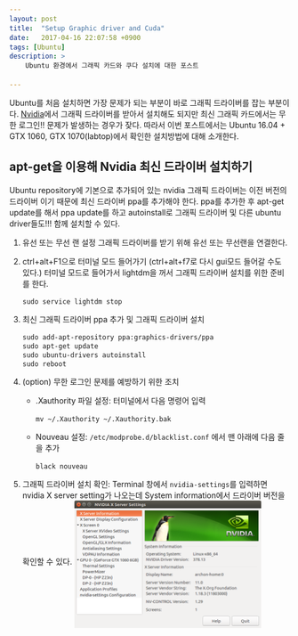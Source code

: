```yaml
---
layout: post
title:  "Setup Graphic driver and Cuda"
date:   2017-04-16 22:07:58 +0900
tags: [Ubuntu]
description: >
    Ubuntu 환경에서 그래픽 카드와 쿠다 설치에 대한 포스트

---
```


Ubuntu를 처음 설치하면 가장 문제가 되는 부분이 바로 그래픽 드라이버를 잡는 부분이다. [Nvidia](http://www.nvidia.co.kr/Download/index.aspx?lang=kr)에서 그래픽 드라이버를 받아서 설치해도 되지만 최신 그래픽 카드에서는 무한 로그인!! 문제가 발생하는 경우가 잦다. 따라서 이번 포스트에서는 Ubuntu 16.04 + GTX 1060, GTX 1070(labtop)에서 확인한 설치방법에 대해 소개한다.

## apt-get을 이용해 Nvidia 최신 드라이버 설치하기
Ubuntu repository에 기본으로 추가되어 있는 nvidia 그래픽 드라이버는 이전 버전의 드라이버 이기 때문에 최신 드라이버 ppa를 추가해야 한다. ppa를 추가한 후 apt-get update를 해서 ppa update를 하고 autoinstall로 그래픽 드라이버 및 다른 ubuntu driver들도!!! 함께 설치할 수 있다.

1. 유선 또는 무선 랜 설정
    그래픽 드라이버를 받기 위해 유선 또는 무선랜을 연결한다.

2. ctrl+alt+F1으로 터미널 모드 들어가기 (ctrl+alt+f7로 다시 gui모드 들어갈 수도 있다.)
    터미널 모드로 들어가서 lightdm을 꺼서 그래픽 드라이버 설치를 위한 준비를 한다.
    ```
    sudo service lightdm stop
    ```

3. 최신 그래픽 드라이버 ppa 추가 및 그래픽 드라이버 설치
    ```
    sudo add-apt-repository ppa:graphics-drivers/ppa
    sudo apt-get update
    sudo ubuntu-drivers autoinstall
    sudo reboot
    ```
4. (option) 무한 로그인 문제를 예방하기 위한 조치
    * .Xauthority 파일 설정: 터미널에서 다음 명령어 입력

        ```mv ~/.Xauthority ~/.Xauthority.bak```

    * Nouveau 설정:         ```/etc/modprobe.d/blacklist.conf``` 에서 맨 아래에 다음 줄을 추가

        ```black nouveau```

5. 그래픽 드라이버 설치 확인: Terminal 창에서 ```nvidia-settings```를 입력하면 nvidia X server setting가 나오는데 System information에서 드라이버 버전을 확인할 수 있다.
    <img align="middle" src="/image/posts/Ubuntu/graphic-driver/nvidia-settings.png" width="70%">
